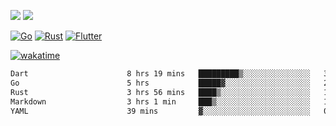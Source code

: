 [![](https://img.shields.io/badge/Windows_11-Pro-292e33?style=flat-square&logo=windows&logoColor=ffffff)](https://www.microsoft.com/en-us/windows/)
[![](https://img.shields.io/badge/macOS-Sonoma-292e33?style=flat-square&logo=apple&logoColor=ffffff)](https://www.apple.com/macbook-pro/) 

[![Go](https://img.shields.io/badge/-Go-DEA584?style=flat&logo=go&logoColor=000000)](https://golang.org/)
[![Rust](https://img.shields.io/badge/-Rust-DEA584?style=flat&logo=rust&logoColor=000000)](https://www.rust-lang.org)
[![Flutter](https://img.shields.io/badge/-Flutter-DEA584?style=flat&logo=flutter&logoColor=000000)](https://flutter.dev/)

[![wakatime](https://wakatime.com/badge/user/9bb0c784-91ca-4b5c-8e9c-b13ece0f7b09.svg)](https://wakatime.com/@9bb0c784-91ca-4b5c-8e9c-b13ece0f7b09)


<!--START_SECTION:waka-->

```txt
Dart                      8 hrs 19 mins   █████████▒░░░░░░░░░░░░░░░   37.35 %
Go                        5 hrs           █████▓░░░░░░░░░░░░░░░░░░░   22.44 %
Rust                      3 hrs 56 mins   ████▒░░░░░░░░░░░░░░░░░░░░   17.64 %
Markdown                  3 hrs 1 min     ███▒░░░░░░░░░░░░░░░░░░░░░   13.59 %
YAML                      39 mins         ▓░░░░░░░░░░░░░░░░░░░░░░░░   02.98 %
```

<!--END_SECTION:waka-->
